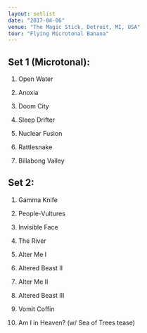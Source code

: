 ```yaml
---
layout: setlist
date: "2017-04-06"
venue: "The Magic Stick, Detroit, MI, USA"
tour: "Flying Microtonal Banana"
---
```



## Set 1 (Microtonal):

 1. Open Water

 2. Anoxia

 3. Doom City

 4. Sleep Drifter

 5. Nuclear Fusion

 6. Rattlesnake

 7. Billabong Valley

## Set 2:

 1. Gamma Knife

 2. People-Vultures

 3. Invisible Face

 4. The River

 5. Alter Me I

 6. Altered Beast II

 7. Alter Me II

 8. Altered Beast III

 9. Vomit Coffin

10. Am I in Heaven?
    (w/ Sea of Trees tease)
